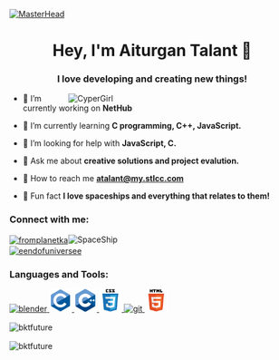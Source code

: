 [![MasterHead](https://i.pinimg.com/originals/bc/87/e5/bc87e5124f8d2cfe810d403adc96ad01.gif)](https://bktfuture.io)
<h1 align="center">Hey, I'm Aiturgan Talant 👾 </h1>
<h3 align="center">I love developing and creating new things!</h3>

<img align="right" alt="CyperGirl" width="400" src="https://78.media.tumblr.com/6cbfa91cb188bacf939e216c6434bdb4/tumblr_nkjax7AHE31tkhbs5o1_500.gif">

- 🌌 I’m currently working on **NetHub** </p>

- 🌌 I’m currently learning **C programming, C++, JavaScript.**

- 🌌 I’m looking for help with **JavaScript, C.**

- 🌌 Ask me about **creative solutions and project evalution.**

- 🌌 How to reach me **atalant@my.stlcc.com**

- 🌌 Fun fact **I love spaceships and everything that relates to them!**

<h3 align="left">Connect with me:</h3>
<img align="right" alt="SpaceShip" width="400" src="https://i.redd.it/0ro1lg4f2mo11.gif">
<p align="left">
<a href="https://twitter.com/fromplanetka" target="blank"><img align="center" src="https://raw.githubusercontent.com/rahuldkjain/github-profile-readme-generator/master/src/images/icons/Social/twitter.svg" alt="fromplanetka" height="30" width="40" /></a>
<a href="https://instagram.com/eendofuniversee" target="blank"><img align="center" src="https://raw.githubusercontent.com/rahuldkjain/github-profile-readme-generator/master/src/images/icons/Social/instagram.svg" alt="eendofuniversee" height="30" width="40" /></a>
</p>

<h3 align="left">Languages and Tools:</h3>


<p align="left"> <a href="https://www.blender.org/" target="_blank" rel="noreferrer"> 
<img src="https://download.blender.org/branding/community/blender_community_badge_white.svg" alt="blender" width="40" height="40"/> </a> <a href="https://www.cprogramming.com/" target="_blank" rel="noreferrer"> <img src="https://raw.githubusercontent.com/devicons/devicon/master/icons/c/c-original.svg" alt="c" width="40" height="40"/> </a> <a href="https://www.w3schools.com/cpp/" target="_blank" rel="noreferrer"> <img src="https://raw.githubusercontent.com/devicons/devicon/master/icons/cplusplus/cplusplus-original.svg" alt="cplusplus" width="40" height="40"/> </a> <a href="https://www.w3schools.com/css/" target="_blank" rel="noreferrer"> <img src="https://raw.githubusercontent.com/devicons/devicon/master/icons/css3/css3-original-wordmark.svg" alt="css3" width="40" height="40"/> </a> <a href="https://git-scm.com/" target="_blank" rel="noreferrer"> <img src="https://www.vectorlogo.zone/logos/git-scm/git-scm-icon.svg" alt="git" width="40" height="40"/> </a> <a href="https://www.w3.org/html/" target="_blank" rel="noreferrer"> <img src="https://raw.githubusercontent.com/devicons/devicon/master/icons/html5/html5-original-wordmark.svg" alt="html5" width="40" height="40"/> </a> </p>

<p><img align="center" src="https://github-readme-stats.vercel.app/api/top-langs?username=bktfuture&show_icons=true&locale=en&layout=compact" alt="bktfuture" /></p>

<p><img align="center" src="https://github-readme-streak-stats.herokuapp.com/?user=bktfuture&" alt="bktfuture" /></p>
